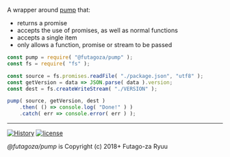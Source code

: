 A wrapper around [pump](https://www.npmjs.com/org/pump) that:

* returns a promise
* accepts the use of promises, as well as normal functions
* accepts a single item
* only allows a function, promise or stream to be passed

```js
const pump = require( "@futagoza/pump" );
const fs = require( "fs" );

const source = fs.promises.readFile( "./package.json", "utf8" );
const getVersion = data => JSON.parse( data ).version;
const dest = fs.createWriteStream( "./VERSION" );

pump( source, getVersion, dest )
    .then( () => console.log( "Done!" ) )
    .catch( err => console.error( err ) );
```

-----

[![History](https://img.shields.io/badge/github.com/futagoza/gulp-changelog-yellow.svg)](https://github.com/futagoza/gulp/blob/master/CHANGELOG.md)
[![license](https://img.shields.io/badge/license-mit-blue.svg)](https://opensource.org/licenses/MIT)

_@futagoza/pump_ is Copyright (c) 2018+ Futago-za Ryuu
